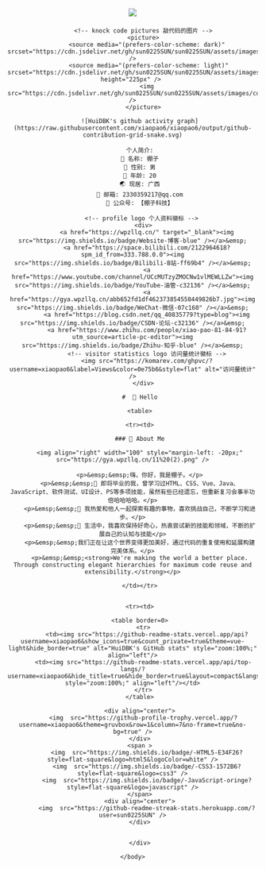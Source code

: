 <!DOCTYPE html>
<html>
	<head>
		<meta charset="utf-8">
		<title></title>
	</head>
	<body>
		<div align="center">
		 <!--  动态打字效果 -->
		<h1 align="center">
		  <a href="https://sunguoqi.com/">
		    <img src="https://readme-typing-svg.herokuapp.com/?lines=console.log(%22Hello%2C%20World!%22);一起学习与分享快乐!&center=true&size=27">
		  </a>
		</h1>
		
		  <!-- knock code pictures 敲代码的图片 -->
		  <picture>
		    <source media="(prefers-color-scheme: dark)" srcset="https://cdn.jsdelivr.net/gh/sun0225SUN/sun0225SUN/assets/images/coding.gif" />
		     <source media="(prefers-color-scheme: light)" srcset="https://cdn.jsdelivr.net/gh/sun0225SUN/sun0225SUN/assets/images/developer.svg" height="225px" /> 
		    <img src="https://cdn.jsdelivr.net/gh/sun0225SUN/sun0225SUN/assets/images/coding.gif" />
		  </picture>
		
		![HuiDBK's github activity graph](https://raw.githubusercontent.com/xiaopao6/xiaopao6/output/github-contribution-grid-snake.svg)
		
		个人简介:
		🤗 名称: 棚子
		👦 性别: 男
		🧭 年龄: 20
		🌏 现居: 广西
		📩 邮箱: 2330359217@qq.com
		🥑 公众号: 【棚子科技】
		
		 <!-- profile logo 个人资料徽标 -->
		  <div>
		    <a href="https://wpzllq.cn/" target="_blank"><img src="https://img.shields.io/badge/Website-博客-blue" /></a>&emsp;
		    <a href="https://space.bilibili.com/2122964618?spm_id_from=333.788.0.0"><img src="https://img.shields.io/badge/Bilibili-B站-ff69b4" /></a>&emsp;
		    <a href="https://www.youtube.com/channel/UCcMUTzyZMOCNw1vlMEWLLZw"><img src="https://img.shields.io/badge/YouTube-油管-c32136" /></a>&emsp;
		    <a href="https://gya.wpzllq.cn/abb652fd1df462373854558449826b7.jpg"><img src="https://img.shields.io/badge/WeChat-微信-07c160" /></a>&emsp;
		    <a href="https://blog.csdn.net/qq_40835779?type=blog"><img src="https://img.shields.io/badge/CSDN-论坛-c32136" /></a>&emsp;
		    <a href="https://www.zhihu.com/people/xiao-pao-81-84-91?utm_source=article-pc-editor"><img src="https://img.shields.io/badge/Zhihu-知乎-blue" /></a>&emsp;
		    <!-- visitor statistics logo 访问量统计徽标 -->
		    <img src="https://komarev.com/ghpvc/?username=xiaopao6&label=Views&color=0e75b6&style=flat" alt="访问量统计" />
		  </div>
		
		#  🙋 Hello
		
		<table>
		  
		<tr><td>
		
		### 🤺 About Me
		
		<img align="right" width="100" style="margin-left: -20px;" src="https://gya.wpzllq.cn/11%20(2).png" />
		
		<p>&emsp;&emsp;嗨，你好，我是棚子。</p>
		<p>&emsp;&emsp;🔭 即将毕业的我，曾学习过HTML、CSS、Vue、Java、JavaScript、软件测试、UI设计、PS等多项技能，虽然有些已经遗忘，但重新复习会事半功倍哈哈哈哈。</p>
		<p>&emsp;&emsp;👯 我热爱和他人一起探索有趣的事物，喜欢挑战自己，不断学习和进步。</p>
		<p>&emsp;&emsp;🌱 生活中，我喜欢保持好奇心，热衷尝试新的技能和领域，不断的扩展自己的认知与技能</p>
		<p>&emsp;&emsp;我们正在让这个世界变得更加美好，通过代码的重复使用和延展构建完美体系。</p>
		<p>&emsp;&emsp;<strong>We're making the world a better place. Through constructing elegant hierarchies for maximum code reuse and extensibility.</strong></p>
		
		</td></tr>
		
		
		<tr><td>
		  
		<table border=0>
		  <tr>
		    <td><img src="https://github-readme-stats.vercel.app/api?username=xiaopao6&show_icons=true&count_private=true&theme=vue-light&hide_border=true" alt="HuiDBK's GitHub stats" style="zoom:100%;" align="left"/>
		  <td><img src="https://github-readme-stats.vercel.app/api/top-langs/?username=xiaopao6&hide_title=true&hide_border=true&layout=compact&langs_count=6&text_color=000&" style="zoom:100%;" align="left"/></td>
		  </tr>
		</table>
		
		<div align="center">
		  <img  src="https://github-profile-trophy.vercel.app/?username=xiaopao6&theme=gruvbox&row=1&column=7&no-frame=true&no-bg=true" />
		</div>
		<span >
			<img  src="https://img.shields.io/badge/-HTML5-E34F26?style=flat-square&logo=html5&logoColor=white" />
			<img  src="https://img.shields.io/badge/-CSS3-1572B6?style=flat-square&logo=css3" />
			<img  src="https://img.shields.io/badge/-JavaScript-oringe?style=flat-square&logo=javascript" />
		</span>
		<div align="center">
		    <img  src="https://github-readme-streak-stats.herokuapp.com/?user=sun0225SUN" />
		</div>
		
		
		</div>

	</body>
</html>
